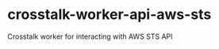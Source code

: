 crosstalk-worker-api-aws-sts
============================

Crosstalk worker for interacting with AWS STS API